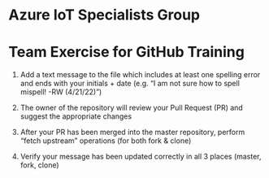 # Azure IoT Specialists Group
# Team Exercise for GitHub Training

1. Add a text message to the file which includes at least one spelling error and ends with your initials + date
(e.g. “I am not sure how to spell mispell! -RW (4/21/22)”)

2. The owner of the repository will review your Pull Request (PR) and suggest the appropriate changes

3. After your PR has been merged into the master repository, perform “fetch upstream” operations (for both fork & clone)

4. Verify your message has been updated correctly in all 3 places (master, fork, clone)
